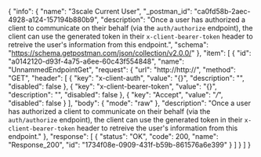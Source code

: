 {
  "info": {
    "name": "3scale Current User",
    "_postman_id": "ca0fd58b-2aec-4928-a124-157194b880b9",
    "description": "Once a user has authorized a client to communicate on their behalf (via the `auth/authorize` endpoint), the client can use the generated token in their `x-client-bearer-token` header to retreive the user's information from this endpoint.",
    "schema": "https://schema.getpostman.com/json/collection/v2.0.0/"
  },
  "item": [
    {
      "id": "a0142120-d93f-4a75-a6ee-60c43f554848",
      "name": "UnnammedEndpointGet",
      "request": {
        "url": "http://http://",
        "method": "GET",
        "header": [
          {
            "key": "x-client-auth",
            "value": "{}",
            "description": "",
            "disabled": false
          },
          {
            "key": "x-client-bearer-token",
            "value": "{}",
            "description": "",
            "disabled": false
          },
          {
            "key": "Accept",
            "value": "*/*",
            "disabled": false
          }
        ],
        "body": {
          "mode": "raw"
        },
        "description": "Once a user has authorized a client to communicate on their behalf (via the `auth/authorize` endpoint), the client can use the generated token in their `x-client-bearer-token` header to retreive the user's information from this endpoint."
      },
      "response": [
        {
          "status": "OK",
          "code": 200,
          "name": "Response_200",
          "id": "1734f08e-0909-431f-b59b-861576a6e399"
        }
      ]
    }
  ]
}